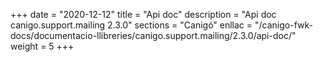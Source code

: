 +++
date        = "2020-12-12"
title       = "Api doc"
description = "Api doc canigo.support.mailing 2.3.0"
sections    = "Canigó"
enllac		= "/canigo-fwk-docs/documentacio-llibreries/canigo.support.mailing/2.3.0/api-doc/"
weight		= 5
+++
